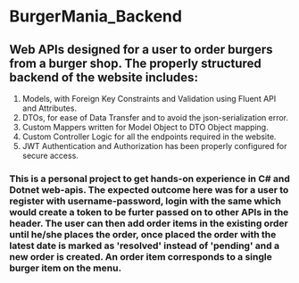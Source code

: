 # BurgerMania_Backend

## Web APIs designed for a user to order burgers from a burger shop. The properly structured backend of the website includes:
1. Models, with Foreign Key Constraints and Validation using Fluent API and Attributes.
2. DTOs, for ease of Data Transfer and to avoid the json-serialization error.
3. Custom Mappers written for Model Object to DTO Object mapping.
4. Custom Controller Logic for all the endpoints required in the website.
5. JWT Authentication and Authorization has been properly configured for secure access.

### This is a personal project to get hands-on experience in C# and Dotnet web-apis. The expected outcome here was for a user to register with username-password, login with the same which would create a token to be furter passed on to other APIs in the header. The user can then add order items in the existing order until he/she places the order, once placed the order with the latest date is marked as 'resolved' instead of 'pending' and a new order is created. An order item corresponds to a single burger item on the menu. 
